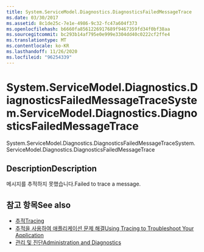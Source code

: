 ```yaml
---
title: System.ServiceModel.Diagnostics.DiagnosticsFailedMessageTrace
ms.date: 03/30/2017
ms.assetid: 8c1de25c-7e1e-4986-9c32-fc47a604f373
ms.openlocfilehash: b6660fa8561226917689f9467359fd34f0bf38aa
ms.sourcegitcommit: bc293b14af795e0e999e3304dd40c0222cf2ffe4
ms.translationtype: MT
ms.contentlocale: ko-KR
ms.lasthandoff: 11/26/2020
ms.locfileid: "96254339"
---
```

# <a name="systemservicemodeldiagnosticsdiagnosticsfailedmessagetrace"></a><span data-ttu-id="4873f-102">System.ServiceModel.Diagnostics.DiagnosticsFailedMessageTrace</span><span class="sxs-lookup"><span data-stu-id="4873f-102">System.ServiceModel.Diagnostics.DiagnosticsFailedMessageTrace</span></span>

<span data-ttu-id="4873f-103">System.ServiceModel.Diagnostics.DiagnosticsFailedMessageTrace</span><span class="sxs-lookup"><span data-stu-id="4873f-103">System.ServiceModel.Diagnostics.DiagnosticsFailedMessageTrace</span></span>  
  
## <a name="description"></a><span data-ttu-id="4873f-104">Description</span><span class="sxs-lookup"><span data-stu-id="4873f-104">Description</span></span>  

 <span data-ttu-id="4873f-105">메시지를 추적하지 못했습니다.</span><span class="sxs-lookup"><span data-stu-id="4873f-105">Failed to trace a message.</span></span>  
  
## <a name="see-also"></a><span data-ttu-id="4873f-106">참고 항목</span><span class="sxs-lookup"><span data-stu-id="4873f-106">See also</span></span>

- [<span data-ttu-id="4873f-107">추적</span><span class="sxs-lookup"><span data-stu-id="4873f-107">Tracing</span></span>](index.md)
- [<span data-ttu-id="4873f-108">추적을 사용하여 애플리케이션 문제 해결</span><span class="sxs-lookup"><span data-stu-id="4873f-108">Using Tracing to Troubleshoot Your Application</span></span>](using-tracing-to-troubleshoot-your-application.md)
- [<span data-ttu-id="4873f-109">관리 및 진단</span><span class="sxs-lookup"><span data-stu-id="4873f-109">Administration and Diagnostics</span></span>](../index.md)
